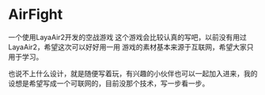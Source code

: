 # AirFight
一个使用LayaAir2开发的空战游戏
这个游戏会比较认真的写吧，以前没有用过LayaAir2，希望这次可以好好用一用
游戏的素材基本来源于互联网，希望大家只用于学习。

也说不上什么设计，就是随便写着玩，有兴趣的小伙伴也可以一起加入进来，我的设想是希望写成一个可联网的，目前没那个技术，写一步看一步。
